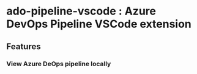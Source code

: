 # ado-pipeline-vscode : Azure DevOps Pipeline VSCode extension

## Features
### View Azure DeOps pipeline locally
<br/>